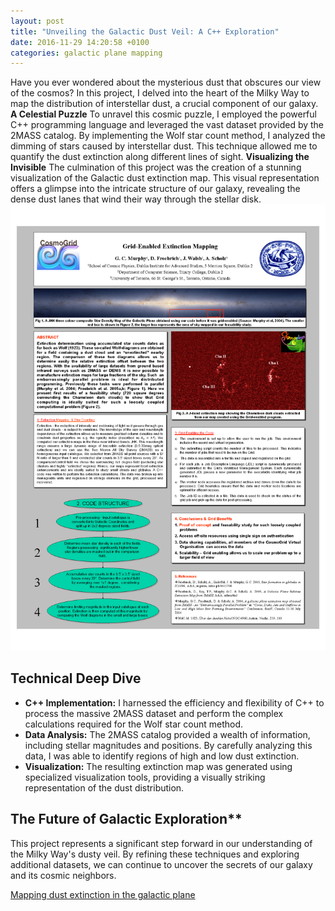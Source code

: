 ```yaml
---
layout: post
title: "Unveiling the Galactic Dust Veil: A C++ Exploration"
date: 2016-11-29 14:20:58 +0100
categories: galactic plane mapping
---
```


Have you ever wondered about the mysterious dust that obscures our view of the cosmos? In this project, I delved into the heart of the Milky Way to map the distribution of interstellar dust, a crucial component of our galaxy.
**A Celestial Puzzle**
To unravel this cosmic puzzle, I employed the powerful C++ programming language and leveraged the vast dataset provided by the 2MASS catalog. By implementing the Wolf star count method, I analyzed the dimming of stars caused by interstellar dust. This technique allowed me to quantify the dust extinction along different lines of sight.
**Visualizing the Invisible**
The culmination of this project was the creation of a stunning visualization of the Galactic dust extinction map. This visual representation offers a glimpse into the intricate structure of our galaxy, revealing the dense dust lanes that wind their way through the stellar disk.
![galaxy](/images/gal.png "Galactic Plane")

## Technical Deep Dive

- **C++ Implementation:** I harnessed the efficiency and flexibility of C++ to process the massive 2MASS dataset and perform the complex calculations required for the Wolf star count method.
- **Data Analysis:** The 2MASS catalog provided a wealth of information, including stellar magnitudes and positions. By carefully analyzing this data, I was able to identify regions of high and low dust extinction.
- **Visualization:** The resulting extinction map was generated using specialized visualization tools, providing a visually striking representation of the dust distribution.

## The Future of Galactic Exploration**

This project represents a significant step forward in our understanding of the Milky Way's dusty veil. By refining these techniques and exploring additional datasets, we can continue to uncover the secrets of our galaxy and its cosmic neighbors.

[Mapping dust extinction in the galactic plane](https://github.com/garethcmurphy/galactic-plane-map)
